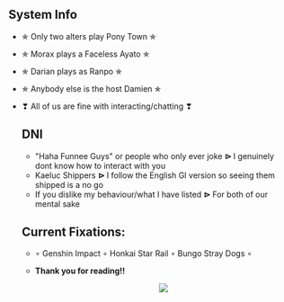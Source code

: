 ## System Info
- ✯ Only two alters play Pony Town ✯
- ✯ Morax plays a Faceless Ayato ✯
- ✯ Darian plays as Ranpo ✯
- ✯ Anybody else is the host Damien ✯
- ❣ All of us are fine with interacting/chatting ❣


   ## DNI
    - "Haha Funnee Guys" or people who only ever joke **⊳** I genuinely dont know how to interact with you
    - Kaeluc Shippers **⊳** I follow the English GI version so seeing them shipped is a no go
    - If you dislike my behaviour/what I have listed **⊳** For both of our mental sake


  ## Current Fixations:
  - ∘ Genshin Impact ∘ Honkai Star Rail ∘ Bungo Stray Dogs ∘
 
  - **Thank you for reading!!**
    <p align="center"> <img src="https://c.tenor.com/ob71uYvN2bgAAAAC/tenor.gif" /> </p>
<!--
**OsmanthusWineDad/OsmanthusWineDad** is a ✨ _special_ ✨ repository because its `README.md` (this file) appears on your GitHub profile.

Here are some ideas to get you started:

- 🔭 I’m currently working on ...
- 🌱 I’m currently learning ...
- 👯 I’m looking to collaborate on ...
- 🤔 I’m looking for help with ...
- 💬 Ask me about ...
- 📫 How to reach me: ...
- 😄 Pronouns: ...
- ⚡ Fun fact: ...
-->
